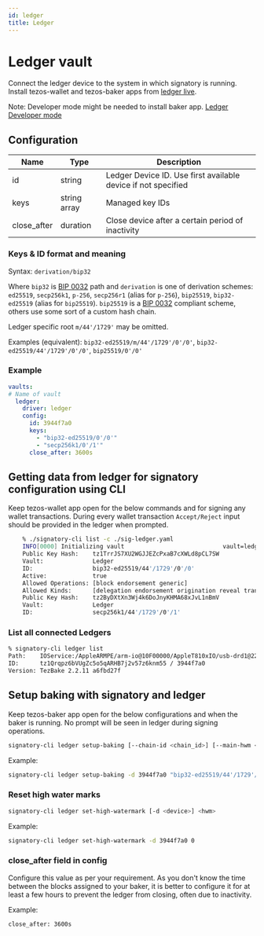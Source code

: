 ```yaml
---
id: ledger
title: Ledger
---
```


# Ledger vault

Connect the ledger device to the system in which signatory is running.
Install tezos-wallet and tezos-baker apps from [ledger live](https://www.ledger.com/ledger-live/download).

Note: Developer mode might be needed to install baker app.
[Ledger Developer mode](https://developers.ledger.com/docs/live-app/developer-mode/#:~:text=To%20activate%20the%20Developer%20mode,Live%20version%202.32%20and%20above.)

## Configuration

| Name        | Type         | Description                                                   |
| ----------- | ------------ | ------------------------------------------------------------- |
| id          | string       | Ledger Device ID. Use first available device if not specified |
| keys        | string array | Managed key IDs                                               |
| close_after | duration     | Close device after a certain period of inactivity             |

### Keys & ID format and meaning

Syntax: `derivation/bip32`

Where `bip32` is [BIP 0032](https://en.bitcoin.it/wiki/BIP_0032) path and
`derivation` is one of derivation schemes: `ed25519`, `secp256k1`, `p-256`,
`secp256r1` (alias for `p-256`), `bip25519`, `bip32-ed25519` (alias for
`bip25519`). `bip25519` is a [BIP 0032](https://en.bitcoin.it/wiki/BIP_0032)
compliant scheme, others use some sort of a custom hash chain.

Ledger specific root `m/44'/1729'` may be omitted.

Examples (equivalent): `bip32-ed25519/m/44'/1729'/0'/0'`,
`bip32-ed25519/44'/1729'/0'/0'`, `bip25519/0'/0'`

### Example

```yaml
vaults:
# Name of vault
  ledger:
    driver: ledger
    config:
      id: 3944f7a0
      keys:
        - "bip32-ed25519/0'/0'"
        - "secp256k1/0'/1'"
      close_after: 3600s
```

## Getting data from ledger for signatory configuration using CLI

Keep tezos-wallet app open for the below commands and for signing any wallet transactions.
During every wallet transaction `Accept/Reject` input should be provided in the ledger when prompted.

```sh
    % ./signatory-cli list -c ./sig-ledger.yaml 
    INFO[0000] Initializing vault                            vault=ledger vault_name=ledger
    Public Key Hash:    tz1TrrJS7XU2WGJJEZcPxaB7cXWLd8pCL7SW
    Vault:              Ledger
    ID:                 bip32-ed25519/44'/1729'/0'/0'
    Active:             true
    Allowed Operations: [block endorsement generic]
    Allowed Kinds:      [delegation endorsement origination reveal transaction]
    Public Key Hash:    tz2ByDXtXn3Wj4k6DoJnyKHMA68xJvL1nBmV
    Vault:              Ledger
    ID:                 secp256k1/44'/1729'/0'/1'
```

### List all connected Ledgers

```sh
% signatory-cli ledger list
Path:    IOService:/AppleARMPE/arm-io@10F00000/AppleT810xIO/usb-drd1@2280000/AppleT8103USBXHCI@01000000/usb-drd1-port-hs@01100000/USB2.1 Hub@01100000/AppleUSB20Hub@01100000/AppleUSB20HubPort@01130000/Nano S@01130000/Nano S@0/AppleUserUSBHostHIDDevice
ID:      tz1Qrqpz6bVUgZc5o5qARHB7j2v57z6knm55 / 3944f7a0
Version: TezBake 2.2.11 a6fbd27f
```

## Setup baking with signatory and ledger

Keep tezos-baker app open for the below configurations and when the baker is running.
No prompt will be seen in ledger during signing operations.

```sh
signatory-cli ledger setup-baking [--chain-id <chain_id>] [--main-hwm <hwm>] [--test-hwm <hwm>] [-d <device>] <path>
```

Example:

```sh
signatory-cli ledger setup-baking -d 3944f7a0 "bip32-ed25519/44'/1729'/0'/0'"
```

### Reset high water marks

```sh
signatory-cli ledger set-high-watermark [-d <device>] <hwm>
```

Example:

```sh
signatory-cli ledger set-high-watermark -d 3944f7a0 0
```

### **close_after field in config**

Configure this value as per your requirement. As you don't know the time between the blocks assigned to your baker, it is better to configure it for at least a few hours to prevent the ledger from closing, often due to inactivity.

Example:

```sh
close_after: 3600s
```
